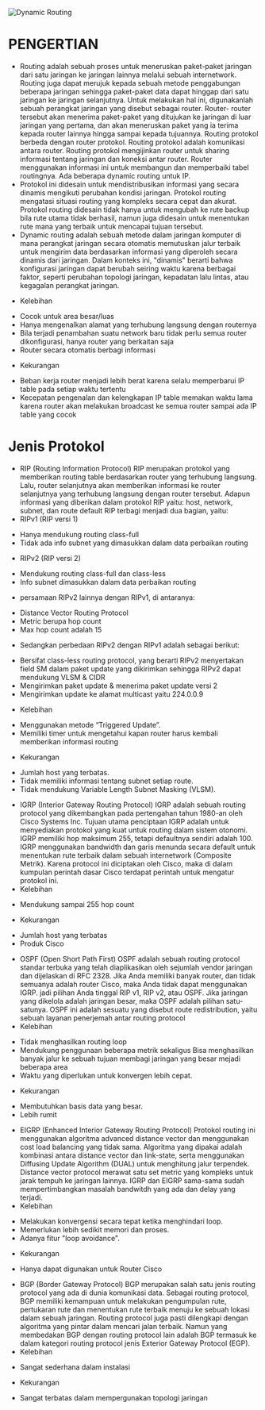 ![Dynamic Routing](1.png)

# PENGERTIAN
- Routing adalah sebuah proses untuk meneruskan paket-paket jaringan dari satu jaringan ke jaringan lainnya melalui sebuah internetwork. Routing juga dapat merujuk kepada sebuah metode penggabungan beberapa jaringan sehingga paket-paket data dapat hinggap dari satu jaringan ke jaringan selanjutnya. Untuk melakukan hal ini, digunakanlah sebuah perangkat jaringan yang disebut sebagai router. Router- router tersebut akan menerima paket-paket yang ditujukan ke jaringan di luar jaringan yang pertama, dan akan meneruskan paket yang ia terima kepada router lainnya hingga sampai kepada tujuannya. Routing protokol berbeda dengan router protokol. Routing protokol adalah komunikasi antara router. Routing protokol mengijinkan router untuk sharing informasi tentang jaringan dan koneksi antar router. Router menggunakan informasi ini untuk membangun dan memperbaiki tabel routingnya. Ada beberapa dynamic routing untuk IP.
- Protokol ini didesain untuk mendistribusikan informasi yang secara dinamis mengikuti perubahan kondisi jaringan. Protokol routing mengatasi situasi routing yang kompleks secara cepat dan akurat. Protokol routing didesain tidak hanya untuk mengubah ke rute backup bila rute utama tidak berhasil, namun juga didesain untuk menentukan rute mana yang terbaik untuk mencapai tujuan tersebut.
- Dynamic routing adalah sebuah metode dalam jaringan komputer di mana perangkat jaringan secara otomatis memutuskan jalur terbaik untuk mengirim data berdasarkan informasi yang diperoleh secara dinamis dari jaringan. Dalam konteks ini, "dinamis" berarti bahwa konfigurasi jaringan dapat berubah seiring waktu karena berbagai faktor, seperti perubahan topologi jaringan, kepadatan lalu lintas, atau kegagalan perangkat jaringan. 
* Kelebihan
- Cocok untuk area besar/luas
- Hanya mengenalkan alamat yang terhubung langsung dengan routernya
- Bila terjadi penambahan suatu network baru tidak perlu semua router dikonfigurasi, hanya router yang berkaitan saja
- Router secara otomatis berbagi informasi
* Kekurangan
- Beban kerja router menjadi lebih berat karena selalu memperbarui IP table pada setiap waktu tertentu
- Kecepatan pengenalan dan kelengkapan IP table memakan waktu lama karena router akan melakukan broadcast ke semua router sampai ada IP table yang cocok

# Jenis Protokol

* RIP (Routing Information Protocol)
RIP merupakan protokol yang memberikan routing table berdasarkan router yang terhubung langsung. Lalu, router selanjutnya akan memberikan informasi ke router selanjutnya yang terhubung langsung dengan router tersebut. Adapun informasi yang diberikan dalam protokol RIP yaitu: host, network, subnet, dan route default
RIP terbagi menjadi dua bagian, yaitu:
* RIPv1 (RIP versi 1)
- Hanya mendukung routing class-full
- Tidak ada info subnet yang dimasukkan dalam data perbaikan routing
* RIPv2 (RIP versi 2)
- Mendukung routing class-full dan class-less
- Info subnet dimasukkan dalam data perbaikan routing
* persamaan RIPv2 lainnya dengan RIPv1, di antaranya:
- Distance Vector Routing Protocol
- Metric berupa hop count
- Max hop count adalah 15
* Sedangkan perbedaan RIPv2 dengan RIPv1 adalah sebagai berikut:
- Bersifat class-less routing protocol, yang berarti RIPv2 menyertakan field SM dalam paket update yang dikirimkan sehingga RIPv2 dapat mendukung VLSM & CIDR
- Mengirimkan paket update & menerima paket update versi 2
- Mengirimkan update ke alamat multicast yaitu 224.0.0.9
* Kelebihan
- Menggunakan metode “Triggered Update”.
- Memiliki timer untuk mengetahui kapan router harus kembali memberikan informasi routing
* Kekurangan
- Jumlah host yang terbatas.
- Tidak memiliki informasi tentang subnet setiap route.
- Tidak mendukung Variable Length Subnet Masking (VLSM).

* IGRP (Interior Gateway Routing Protocol)
IGRP adalah sebuah routing protocol yang dikembangkan pada pertengahan tahun 1980-an oleh Cisco Systems Inc. Tujuan utama penciptaan IGRP adalah untuk menyediakan protokol yang kuat untuk routing dalam sistem otonomi. IGRP memiliki hop maksimum 255, tetapi defaultnya sendiri adalah 100. IGRP menggunakan bandwidth dan garis menunda secara default untuk menentukan rute terbaik dalam sebuah internetwork (Composite Metrik). Karena protocol ini diciptakan oleh Cisco, maka di dalam kumpulan perintah dasar Cisco terdapat perintah untuk mengatur protokol ini.
* Kelebihan
- Mendukung sampai 255 hop count
* Kekurangan
- Jumlah host yang terbatas
- Produk Cisco

* OSPF (Open Short Path First)
OSPF adalah sebuah routing protocol standar terbuka yang telah diaplikasikan oleh sejumlah vendor jaringan dan dijelaskan di RFC 2328. Jika Anda memiliki banyak router, dan tidak semuanya adalah router Cisco, maka Anda tidak dapat menggunakan IGRP. jadi pilihan Anda tinggal RIP v1, RIP v2, atau OSPF. Jika jaringan yang dikelola adalah jaringan besar, maka OSPF adalah pilihan satu-satunya. OSPF ini adalah sesuatu yang disebut route redistribution, yaitu sebuah layanan penerjemah antar routing protocol
* Kelebihan
- Tidak menghasilkan routing loop
- Mendukung penggunaan beberapa metrik sekaligus Bisa menghasilkan banyak jalur ke sebuah tujuan membagi jaringan yang besar mejadi beberapa area
- Waktu yang diperlukan untuk konvergen lebih cepat.
* Kekurangan
- Membutuhkan basis data yang besar.
- Lebih rumit

* EIGRP (Enhanced Interior Gateway Routing Protocol)
Protokol routing ini menggunakan algoritma advanced distance vector dan menggunakan cost load balancing yang tidak sama. Algoritma yang dipakai adalah kombinasi antara distance vector dan link-state, serta menggunakan Diffusing Update Algorithm (DUAL) untuk menghitung jalur terpendek. Distance vector protocol merawat satu set metric yang kompleks untuk jarak tempuh ke jaringan lainnya.
IGRP dan EIGRP sama-sama sudah mempertimbangkan masalah bandwitdh yang ada dan delay yang terjadi.
* Kelebihan
- Melakukan konvergensi secara tepat ketika menghindari loop.
- Memerlukan lebih sedikit memori dan proses.
- Adanya fitur "loop avoidance".
* Kekurangan
- Hanya dapat digunakan untuk Router Cisco

* BGP (Border Gateway Protocol)
BGP merupakan salah satu jenis routing protocol yang ada di dunia komunikasi data. Sebagai routing protocol, BGP memiliki kemampuan untuk melakukan pengumpulan rute, pertukaran rute dan menentukan rute terbaik menuju ke sebuah lokasi dalam sebuah jaringan. Routing protocol juga pasti dilengkapi dengan algoritma yang pintar dalam mencari jalan terbaik. Namun yang membedakan BGP dengan routing protocol lain adalah BGP termasuk ke dalam kategori routing protocol jenis Exterior Gateway Protocol (EGP).
* Kelebihan
- Sangat sederhana dalam instalasi
* Kekurangan
- Sangat terbatas dalam mempergunakan topologi jaringan